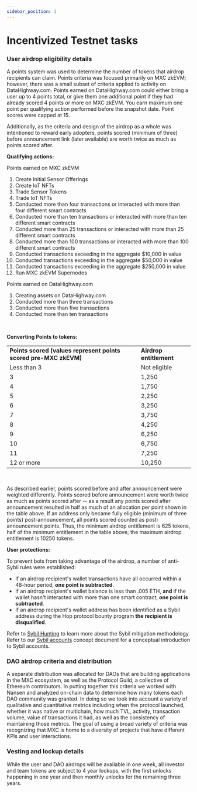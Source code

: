 ```yaml
---
sidebar_position: 1
---
```


# Incentivized Testnet tasks

### User airdrop eligibility details

A points system was used to determine the number of tokens that airdrop recipients can claim. Points criteria was focused primarily on MXC zkEVM; however, there was a small subset of criteria applied to activity on DataHighway.com. Points earned on DataHighway.com could either bring a user up to 4 points total, or give them one additional point if they had already scored 4 points or more on MXC zkEVM. You earn maximum one point per qualifying action performed before the snapshot date. Point scores were capped at 15.

Additionally, as the criteria and design of the airdrop as a whole was intentioned to reward early adopters, points scored (minimum of three) before announcement link (later available) are worth twice as much as points scored after.

**Qualifying actions:**

Points earned on MXC zkEVM

 1. Create Initial Sensor Offerings
2. Create IoT NFTs
3. Trade Sensor Tokens
4. Trade IoT NFTs
 5. Conducted more than four transactions or interacted with more than four different smart contracts
 6. Conducted more than ten transactions or interacted with more than ten different smart contracts
 7. Conducted more than 25 transactions or interacted with more than 25 different smart contracts
 8. Conducted more than 100 transactions or interacted with more than 100 different smart contracts
 9. Conducted transactions exceeding in the aggregate $10,000 in value
 10. Conducted transactions exceeding in the aggregate $50,000 in value
 11. Conducted transactions exceeding in the aggregate $250,000 in value
 12. Run MXC zkEVM Supernodes

Points earned on DataHighway.com 

 1. Creating assets on DataHighway.com 
 2. Conducted more than three transactions
 3. Conducted more than five transactions
 4. Conducted more than ten transactions

<br />

**Converting Points to tokens:**

<table className="small-table">
    <tr>
        <td><strong>Points scored (values represent points scored pre-MXC zkEVM)</strong></td>
        <td><strong>Airdrop entitlement</strong></td>
    </tr>
    <tr>
        <td>Less than 3</td>
        <td>Not eligible</td>
    </tr>
    <tr>
        <td>3</td>
        <td>1,250</td>
    </tr>
    <tr>
        <td>4</td>
        <td>1,750</td>
    </tr>
    <tr>
        <td>5</td>
        <td>2,250</td>
    </tr>
    <tr>
        <td>6</td>
        <td>3,250</td>
    </tr>
    <tr>
        <td>7</td>
        <td>3,750</td>
    </tr>
    <tr>
        <td>8</td>
        <td>4,250</td>
    </tr>
    <tr>
        <td>9</td>
        <td>6,250</td>
    </tr>
    <tr>
        <td>10</td>
        <td>6,750</td>
    </tr>
    <tr>
        <td>11</td>
        <td>7,250</td>
    </tr>
    <tr>
        <td>12 or more</td>
        <td>10,250</td>
    </tr>
</table>

<br />

As described earlier, points scored before and after announcement were weighted differently. Points scored before announcement were worth twice as much as points scored after -- as a result any points scored after announcement resulted in half as much of an allocation per point shown in the table above. If an address only became fully eligible (minimum of three points) post-announcement, all points scored counted as post-announcement points. Thus, the minimum airdrop entitlement is 625 tokens, half of the minimum entitlement in the table above; the maximum airdrop entitlement is 10250 tokens.

**User protections:**

To prevent bots from taking advantage of the airdrop, a number of anti-Sybil rules were established:

 - If an airdrop recipient's wallet transactions have all occurred within a 48-hour period, **one point is subtracted**.
 - If an airdrop recipient's wallet balance is less than .005 ETH, **and** if the wallet hasn't interacted with more than one smart contract, **one point is subtracted**.
 - If an airdrop recipient's wallet address has been identified as a Sybil address during the Hop protocol bounty program **the recipient is disqualified**. 

Refer to [Sybil Hunting](https://github.com/mxczkevm/sybil-detection) to learn more about the Sybil mitigation methodology. Refer to our [Sybil accounts](https://github.com/mxczkevm/sybil-detection) concept document for a conceptual introduction to Sybil accounts.

### DAO airdrop criteria and distribution

A separate distribution was allocated for DAOs that are building applications in the MXC ecosystem, as well as the Protocol Guild, a collective of Ethereum contributors. In putting together this criteria we worked with Nansen and analyzed on-chain data to determine how many tokens each DAO community was granted. In doing so we took into account a variety of qualitative and quantitative metrics including when the protocol launched, whether it was native or multichain, how much TVL, activity, transaction volume, value of transactions it had, as well as the consistency of maintaining those metrics. The goal of using a broad variety of criteria was recognizing that MXC is home to a diversity of projects that have different KPIs and user interactions.



### Vesting and lockup details

While the user and DAO airdrops will be available in one week, all investor and team tokens are subject to 4 year lockups, with the first unlocks happening in one year and then monthly unlocks for the remaining three years.



